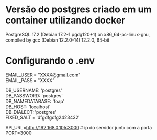# Versão do postgres criado em um container utilizando docker
PostgreSQL 17.2 (Debian 17.2-1.pgdg120+1) on x86_64-pc-linux-gnu, compiled by gcc (Debian 12.2.0-14) 12.2.0, 64-bit

# Configurando o .env
EMAIL_USER = "XXXX@gmail.com"  
EMAIL_PASS = "XXXX"

DB_USERNAME: 'postgres'  
DB_PASSWORD: 'postgres'  
DB_NAMEDATABASE: 'foap'  
DB_HOST: 'localhost'  
DB_DIALECT: 'postgres'  
FIXED_SALT = 'dfgdfgdfg2423432'  

API_URL=http://192.168.0.105:3000 # ip do servidor junto com a porta  
PORT=3000